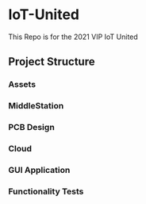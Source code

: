 # IoT-United

This Repo is for the 2021 VIP IoT United

## Project Structure

### Assets

### MiddleStation

### PCB Design

### Cloud

### GUI Application

### Functionality Tests
